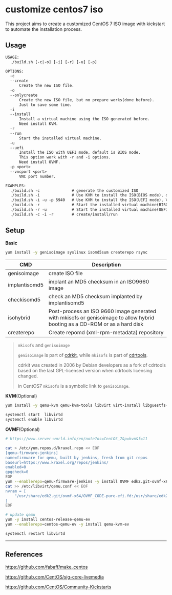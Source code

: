 # customize centos7 iso

This project aims to create a customized CentOS 7 ISO image with kickstart to automate the installation process.

## Usage

```txt
USAGE:
  ./build.sh [-c|-o] [-i] [-r] [-u] [-p]

OPTIONS:
  -c
  --create
      Create the new ISO file.
  -o
  --onlycreate
      Create the new ISO file, but no prepare works(done before).
      Just to save some time.
  -i
  --install
      Install a virtual machine using the ISO generated before.
      Need install KVM.
  -r
  --run
      Start the installed virtual machine.
  -u
  --uefi
      Install the ISO with UEFI mode, default is BIOS mode.
      This option work with -r and -i options.
      Need install OVMF.
  -p <port>
  --vncport <port>
      VNC port number.

EXAMPLES:
  ./build.sh -c              # generate the customized ISO
  ./build.sh -i              # Use KVM to install the ISO(BIOS mode), default VNC port=5936
  ./build.sh -i -u -p 5940   # Use KVM to install the ISO(UEFI mode), VNC port=5940
  ./build.sh -r              # Start the installed virtual machine(BISO) just created.
  ./build.sh -r -u           # Start the installed virtual machine(UEFI) just created.
  ./build.sh -c -i -r        # create/install/run
```

## Setup

**Basic**

```bash
yum install -y genisoimage syslinux isomd5sum createrepo rsync
```

| CMD           | Description                                                                                                                |
| ------------- | -------------------------------------------------------------------------------------------------------------------------- |
| genisoimage   | create ISO file                                                                                                            |
| implantisomd5 | implant an MD5 checksum in an ISO9660 image                                                                                |
| checkisomd5   | check an MD5 checksum implanted by implantisomd5                                                                           |
| isohybrid     | Post-process an ISO 9660 image generated with mkisofs or genisoimage to allow hybrid booting as a CD-ROM or as a hard disk |
| createrepo    | Create repomd (xml-rpm-metadata) repository                                                                                |

> `mkisofs` and `genisoimage`
> 
> `genisoimage` is part of [cdrkit](https://en.wikipedia.org/wiki/Cdrkit), while `mkisofs` is part of [cdrtools](https://en.wikipedia.org/wiki/Cdrtools).
> 
> cdrkit was created in 2006 by Debian developers as a fork of cdrtools based on the last GPL-licensed version when cdrtools licensing changed. 
> 
> in CentOS7 `mkisofs` is a symbolic link to `genisoimage`.



**KVM**(Optional)

```bash
yum install -y qemu-kvm qemu-kvm-tools libvirt virt-install libguestfs-tools

systemctl start  libvirtd
systemctl enable libvirtd
```



**OVMF**(Optional)

```bash
# https://www.server-world.info/en/note?os=CentOS_7&p=kvm&f=11

cat > /etc/yum.repos.d/kraxel.repo << EOF
[qemu-firmware-jenkins]
name=firmware for qemu, built by jenkins, fresh from git repos
baseurl=https://www.kraxel.org/repos/jenkins/
enabled=0
gpgcheck=0
EOF
yum --enablerepo=qemu-firmware-jenkins -y install OVMF edk2.git-ovmf-x64
cat >> /etc/libvirt/qemu.conf << EOF
nvram = [
    "/usr/share/edk2.git/ovmf-x64/OVMF_CODE-pure-efi.fd:/usr/share/edk2.git/ovmf-x64/OVMF_VARS-pure-efi.fd",
]
EOF

# update qemu
yum -y install centos-release-qemu-ev
yum --enablerepo=centos-qemu-ev -y install qemu-kvm-ev

systemctl restart libvirtd
```

----

## References

https://github.com/fabaff/make_centos

https://github.com/CentOS/sig-core-livemedia

https://github.com/CentOS/Community-Kickstarts
